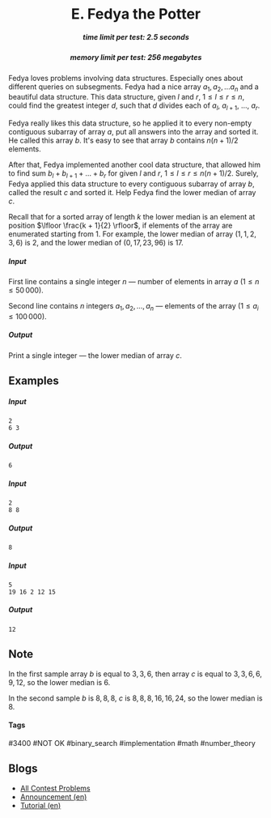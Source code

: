 <h1 style='text-align: center;'> E. Fedya the Potter</h1>

<h5 style='text-align: center;'>time limit per test: 2.5 seconds</h5>
<h5 style='text-align: center;'>memory limit per test: 256 megabytes</h5>

Fedya loves problems involving data structures. Especially ones about different queries on subsegments. Fedya had a nice array $a_1, a_2, \ldots a_n$ and a beautiful data structure. This data structure, given $l$ and $r$, $1 \le l \le r \le n$, could find the greatest integer $d$, such that $d$ divides each of $a_l$, $a_{l+1}$, ..., $a_{r}$. 

Fedya really likes this data structure, so he applied it to every non-empty contiguous subarray of array $a$, put all answers into the array and sorted it. He called this array $b$. It's easy to see that array $b$ contains $n(n+1)/2$ elements.

After that, Fedya implemented another cool data structure, that allowed him to find sum $b_l + b_{l+1} + \ldots + b_r$ for given $l$ and $r$, $1 \le l \le r \le n(n+1)/2$. Surely, Fedya applied this data structure to every contiguous subarray of array $b$, called the result $c$ and sorted it. Help Fedya find the lower median of array $c$.

Recall that for a sorted array of length $k$ the lower median is an element at position $\lfloor \frac{k + 1}{2} \rfloor$, if elements of the array are enumerated starting from $1$. For example, the lower median of array $(1, 1, 2, 3, 6)$ is $2$, and the lower median of $(0, 17, 23, 96)$ is $17$.

##### Input

First line contains a single integer $n$ — number of elements in array $a$ ($1 \le n \le 50\,000$). 

Second line contains $n$ integers $a_1, a_2, \ldots, a_n$ — elements of the array ($1 \le a_i \le 100\,000$).

##### Output

Print a single integer — the lower median of array $c$.

## Examples

##### Input


```text
2
6 3
```
##### Output


```text
6
```
##### Input


```text
2
8 8
```
##### Output


```text
8
```
##### Input


```text
5
19 16 2 12 15
```
##### Output


```text
12
```
## Note

In the first sample array $b$ is equal to ${3, 3, 6}$, then array $c$ is equal to ${3, 3, 6, 6, 9, 12}$, so the lower median is $6$.

In the second sample $b$ is ${8, 8, 8}$, $c$ is ${8, 8, 8, 16, 16, 24}$, so the lower median is $8$.



#### Tags 

#3400 #NOT OK #binary_search #implementation #math #number_theory 

## Blogs
- [All Contest Problems](../Codeforces_Round_530_(Div._1).md)
- [Announcement (en)](../blogs/Announcement_(en).md)
- [Tutorial (en)](../blogs/Tutorial_(en).md)
